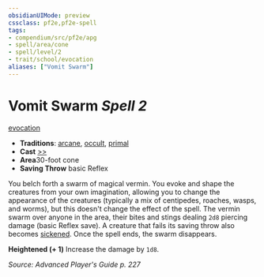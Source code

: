 ```yaml
---
obsidianUIMode: preview
cssclass: pf2e,pf2e-spell
tags:
- compendium/src/pf2e/apg
- spell/area/cone
- spell/level/2
- trait/school/evocation
aliases: ["Vomit Swarm"]
---
```

# Vomit Swarm *Spell 2*   
[evocation](evocation.md)  

- **Traditions**: [arcane](arcane.md), [occult](occult.md), [primal](primal.md)
- **Cast** [>>](chapter-9-playing-the-game.md#Actions "Two-Action") 
- **Area**30-foot cone
- **Saving Throw**  basic Reflex

You belch forth a swarm of magical vermin. You evoke and shape the creatures from your own imagination, allowing you to change the appearance of the creatures (typically a mix of centipedes, roaches, wasps, and worms), but this doesn't change the effect of the spell. The vermin swarm over anyone in the area, their bites and stings dealing `2d8` piercing damage (basic Reflex save). A creature that fails its saving throw also becomes [sickened](conditions.md#Sickened). Once the spell ends, the swarm disappears.

**Heightened (+ 1)** Increase the damage by `1d8`.

*Source: Advanced Player's Guide p. 227*